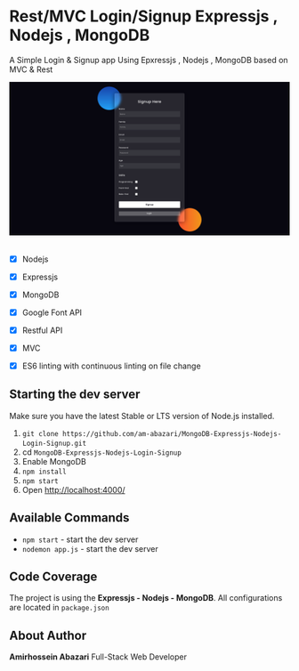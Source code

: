 # Rest/MVC Login/Signup Expressjs , Nodejs , MongoDB

A Simple Login & Signup app Using Epxressjs , Nodejs , MongoDB based on MVC & Rest

<img width="800" alt="Img" src="./image.png"/>
<br />
<br />


- [x] Nodejs
- [x] Expressjs
- [x] MongoDB
- [x] Google Font API
- [x] Restful API
- [x] MVC
- [x] ES6 linting with continuous linting on file change


## Starting the dev server

Make sure you have the latest Stable or LTS version of Node.js installed.

1. `git clone https://github.com/am-abazari/MongoDB-Expressjs-Nodejs-Login-Signup.git`
2. cd `MongoDB-Expressjs-Nodejs-Login-Signup`
3. Enable MongoDB
4. `npm install`
5. `npm start`
6.  Open [http://localhost:4000/](http://localhost:4000/)


## Available Commands

- `npm start` - start the dev server
- `nodemon app.js` - start the dev server

## Code Coverage

The project is using the <strong>Expressjs - Nodejs - MongoDB</strong>. All configurations are located in `package.json`

## About Author

<strong>Amirhossein Abazari</strong> Full-Stack Web Developer
